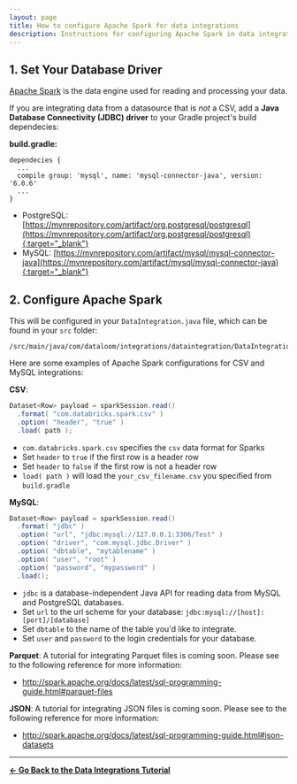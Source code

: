 ```yaml
---
layout: page
title: How to configure Apache Spark for data integrations
description: Instructions for configuring Apache Spark in data integrations
---
```


## 1. Set Your Database Driver
[Apache Spark](http://spark.apache.org/) is the data engine used for reading and processing your data.

If you are integrating data from a datasource that is _not_ a CSV, add a **Java Database Connectivity (JDBC) driver** to your Gradle project's build dependecies:

**build.gradle:**
```
dependecies {
  ...
  compile group: 'mysql', name: 'mysql-connector-java', version: '6.0.6'
  ...
}
```
* PostgreSQL: [https://mvnrepository.com/artifact/org.postgresql/postgresql](https://mvnrepository.com/artifact/org.postgresql/postgresql){:target="_blank"}
* MySQL: [https://mvnrepository.com/artifact/mysql/mysql-connector-java](https://mvnrepository.com/artifact/mysql/mysql-connector-java){:target="_blank"}

## 2. Configure Apache Spark
This will be configured in your `DataIntegration.java` file, which can be found in your `src` folder:

```text
/src/main/java/com/dataloom/integrations/dataintegration/DataIntegration.java
```

 Here are some examples of Apache Spark configurations for CSV and MySQL integrations:

**CSV**:
```java
Dataset<Row> payload = sparkSession.read()
  .format( "com.databricks.spark.csv" )
  .option( "header", "true" )
  .load( path );
```
* `com.databricks.spark.csv` specifies the `csv` data format for Sparks
* Set `header` to `true` if the first row is a header row
* Set `header` to `false` if the first row is not a header row
* `load( path )` will load the `your_csv_filename.csv` you specified from `build.gradle`

**MySQL**:
```java
Dataset<Row> payload = sparkSession.read()
  .format( "jdbc" )
  .option( "url", "jdbc:mysql://127.0.0.1:3306/Test" )
  .option( "driver", "com.mysql.jdbc.Driver" )
  .option( "dbtable", "mytablename" )
  .option( "user", "root" )
  .option( "password", "mypassword" )
  .load();
```
* `jdbc` is a database-independent Java API for reading data from MySQL and PostgreSQL databases.
* Set `url` to the url scheme for your database: `jdbc:mysql://[host]:[port]/[database]`
* Set `dbtable` to the name of the table you'd like to integrate.
* Set `user` and `password` to the login credentials for your database.

**Parquet**:
A tutorial for integrating Parquet files is coming soon. Please see to the following reference for more information:
* http://spark.apache.org/docs/latest/sql-programming-guide.html#parquet-files

**JSON**:
A tutorial for integrating JSON files is coming soon. Please see to the following reference for more information:
* http://spark.apache.org/docs/latest/sql-programming-guide.html#json-datasets


<hr>

[**← Go Back to the Data Integrations Tutorial**](/guides/integrations/#configure-apache-spark-to-read-your-datasource)


